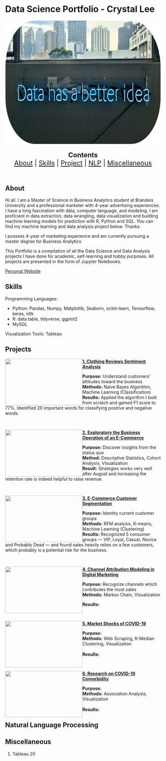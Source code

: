 # Data Science Portfolio - Crystal Lee
<img align="middle" width="800" height="400" src="images/cover.jpg">



<p align="center" style="font-size:16pt">
  <b>Contents</b><br>
  <a href="#about">About</a> |
  <a href="#skills">Skills</a> |
  <a href="#projects">Project</a>  |
  <a href="#natrual-language-processing">NLP</a>  |  
  <a href="#miscellaneous">Miscellaneous</a>  
  <br><br>

</p>









## About



Hi all. I am a Master of Science in Business Analytics student at Brandeis University and a professional marketer with 4-year advertising experiences. I have a long fascination with data, computer language, and modeling. I am proficient in data extraction, data wrangling, data visualization and building machine learning models for prediction with R, Python and SQL. You can find my machine learning and data analysis project below. Thanks.

I possess 4-year of marketing experience and am currently pursuing a master degree for Business Analytics



This Portfolio is a compilation of all the Data Science and Data Analysis projects I have done for academic, self-learning and hobby purposes. All projects are presented in the form of Jupyter Notebooks.

[Personal Website](https://crystalwanyulee.github.io/)



## Skills

Programming Languages:

* Python: Pandas, Numpy, Matplotlib, Seaborn, scikit-learn, Tensorflow, keras, nltk
* R: data.table, tidyverse, ggplot2
* MySQL

Visualization Tools: Tableau



## Projects

<img align="left" width="250" height="150" src="https://images.unsplash.com/photo-1509909756405-be0199881695?ixlib=rb-1.2.1&ixid=eyJhcHBfaWQiOjEyMDd9&auto=format&fit=crop&w=1350&q=80">**[1. Clothing Reviews Sentiment Analysis](https://github.com/archd3sai/Instacart-Market-Basket-Analysis)**

**Purpose:** Understand customers' attitudes toward the business <br/>**Methods:** Naïve Bayes Algorithm, Machine Learning (Classification) <br/>**Results:** Applied the algorithm I built from scratch and gained F1 score to 77%. Identified 20 important words for classifying positive and negative words.  

<br />



<img align="left" width="250" height="150" src="https://images.unsplash.com/photo-1553484771-371a605b060b?ixlib=rb-1.2.1&ixid=eyJhcHBfaWQiOjEyMDd9&auto=format&fit=crop&w=1350&q=80">**[2. Exploratory the Business Operation of an E-Commerce](https://github.com/crystalwanyulee/data_science_projects/blob/master/online_retail_exploratory.ipynb)**

**Purpose:** Discover insights from the status quo <br/>**Method:** Descriptive Statistics, Cohort Analysis, Visualization<br/>**Result:** Strategies works very well after August and increasing the retention rate is indeed helpful to raise revenue.

<br />

<img align="left" width="250" height="150" src="https://images.unsplash.com/photo-1495887633121-f1156ca7f6a0?ixlib=rb-1.2.1&q=80&fm=jpg&crop=entropy&cs=tinysrgb&dl=phad-pichetbovornkul-m2iqRdVGprU-unsplash.jpg">**[3. E-Commerce Customer Segmentation](https://github.com/crystalwanyulee/data_science_projects/blob/master/online_retail_rfm_%26_clustering.ipynb)**

**Purpose:** Identity current customer groups<br/>**Methods:** RFM analysis, K-means, Machine Learning (Clustering)<br/>**Results:** Recognized 5 consumer groups &mdash; VIP, Loyal, Casual, Novice and Probably Dead &mdash; and found sales heavily relies on a few customers, which probably is a potential risk for the business.

<br />

<img align="left" width="250" height="150" src="https://images.unsplash.com/photo-1522542550221-31fd19575a2d?ixlib=rb-1.2.1&q=80&fm=jpg&crop=entropy&cs=tinysrgb&dl=hal-gatewood-tZc3vjPCk-Q-unsplash.jpg">**[4. Channel Attribution Modeling in Digital Marketing](https://github.com/archd3sai/Wind-Turbine-Power-Curve-Estimation)**

**Purpose:** Recognize channels which contributes the most sales<br/>**Methods:** Markov Chain, Visualization<br/>

**Results:** <br/>



<br />

<img align="left" width="250" height="150" src="https://images.unsplash.com/photo-1513596846216-48ae70153834?ixlib=rb-1.2.1&ixid=eyJhcHBfaWQiOjEyMDd9&auto=format&fit=crop&w=1350&q=80">**[5. Market Shocks of COVID-19](https://github.com/archd3sai/Wind-Turbine-Power-Curve-Estimation)**

**Purpose:** <br/>**Methods:** Web Scraping, K-Median Clustering, Visualization<br/> <br/>**Results:** <br/>



<br />



<img align="left" width="250" height="150" src="https://cdn.stocksnap.io/img-thumbs/960w/connected-typography_F7IIJUSSD1.jpg">**[6. Research on COVID-19 Comorbidity](https://cdn.stocksnap.io/img-thumbs/960w/connected-typography_F7IIJUSSD1.jpg)**

**Purpose:** <br/>**Methods:** Association Analysis, Visualization<br/> <br/>**Results:** <br/>









## Natural Language Processing













## **Miscellaneous**

1. Tableau 20

